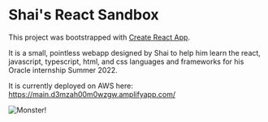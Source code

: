 # Shai's React Sandbox
This project was bootstrapped with [Create React App](https://github.com/facebook/create-react-app).

It is a small, pointless webapp designed by Shai to help him learn the react, javascript, typescript, html, and css languages and frameworks for his Oracle internship Summer 2022.

It is currently deployed on AWS here: https://main.d3mzah00m0wzgw.amplifyapp.com/

![Monster!](https://i.pinimg.com/originals/c4/4d/65/c44d6575f9f1aff94ddf0c4a6d62918d.jpg)
